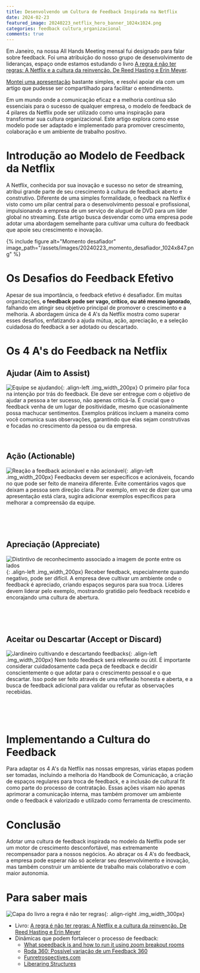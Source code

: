 ```yaml
---
title: Desenvolvendo um Cultura de Feedback Inspirada na Netflix
date: 2024-02-23
featured_image: 20240223_netflix_hero_banner_1024x1024.png
categories: feedback cultura_organizacional
comments: true
---
```


Em Janeiro, na nossa All Hands Meeting mensal fui designado para falar sobre feedback. Foi uma atribuição do nosso grupo de desenvolvimento de lideranças, espaço onde estamos estudando o livro [A regra é não ter regras: A Netflix e a cultura da reinvenção. De Reed Hasting e Erin Meyer](https://www.goodreads.com/book/show/49099937-no-rules-rules?from_search=true&from_srp=true&qid=crJx3xTVdR&rank=1).

[Montei uma apresentação](https://tome.app/personal-b4ab/como-desenvolver-uma-cultura-do-feedback-na-orulo-clpuh7cj6003llg7gr8o9ftu4) bastante simples, e resolvi apoiar ela com um artigo que pudesse ser compartilhado para facilitar o entendimento.

Em um mundo onde a comunicação eficaz e a melhoria contínua são essenciais para o sucesso de qualquer empresa, o modelo de feedback de 4 pilares da Netflix pode ser utilizado como uma inspiração para transformar sua cultura organizacional. Este artigo explora como esse modelo pode ser adaptado e implementado para promover crescimento, colaboração e um ambiente de trabalho positivo.

# Introdução ao Modelo de Feedback da Netflix

A Netflix, conhecida por sua inovação e sucesso no setor de streaming, atribui grande parte de seu crescimento à cultura de feedback aberto e construtivo. Diferente de uma simples formalidade, o feedback na Netflix é visto como um pilar central para o desenvolvimento pessoal e profissional, impulsionando a empresa de um serviço de aluguel de DVD para um líder global no streaming. Este artigo busca desvendar como uma empresa pode adotar uma abordagem semelhante para cultivar uma cultura do feedback que apoie seu crescimento e inovação.


{% include figure alt="Momento desafiador" image_path="/assets/images/20240223_momento_desafiador_1024x847.png" %}

# Os Desafios do Feedback Efetivo

Apesar de sua importância, o feedback efetivo é desafiador. Em muitas organizações, **o feedback pode ser vago, crítico, ou até mesmo ignorado**, falhando em atingir seu objetivo principal de promover o crescimento e a melhoria. A abordagem única de 4 A's da Netflix mostra como superar esses desafios, enfatizando a ajuda mútua, ação, apreciação, e a seleção cuidadosa do feedback a ser adotado ou descartado.


# Os 4 A's do Feedback na Netflix

## Ajudar (Aim to Assist)
![Equipe se ajudando](/assets/images/20240223_equipe_se_ajudando_1024x1024.png){: .align-left .img_width_200px}
O primeiro pilar foca na intenção por trás do feedback. Ele deve ser entregue com o objetivo de ajudar a pessoa a ter sucesso, não apenas criticá-la. É crucial que o feedback venha de um lugar de positividade, mesmo que ocasionalmente possa machucar sentimentos. Exemplos práticos incluem a maneira como você comunica suas observações, garantindo que elas sejam construtivas e focadas no crescimento da pessoa ou da empresa.
&nbsp;

&nbsp;

## Ação (Actionable)
![Reação a feedback acionável e não acionável](/assets/images/20240228_feedback_acionavel_1024x1024.png){: .align-left .img_width_200px}
Feedbacks devem ser específicos e acionáveis, focando no que pode ser feito de maneira diferente. Evite comentários vagos que deixam a pessoa sem direção clara. Por exemplo, em vez de dizer que uma apresentação está clara, sugira adicionar exemplos específicos para melhorar a compreensão da equipe. 
&nbsp;

&nbsp;

&nbsp;

## Apreciação (Appreciate)
![Distintivo de reconhecimento associado a imagem de ponte entre os lados](/assets/images/20240228_ponte_com_distintivo_acima_1024x1024.png){: .align-left .img_width_200px}
Receber feedback, especialmente quando negativo, pode ser difícil. A empresa deve cultivar um ambiente onde o feedback é apreciado, criando espaços seguros para sua troca. Líderes devem liderar pelo exemplo, mostrando gratidão pelo feedback recebido e encorajando uma cultura de abertura.
&nbsp;

&nbsp;

&nbsp;

## Aceitar ou Descartar (Accept or Discard)
![Jardineiro cultivando e descartando feedbacks](/assets/images/20240228_jardineiro_cultivando_e_descartando_1024x1024.png){: .align-left .img_width_200px}
Nem todo feedback será relevante ou útil. É importante considerar cuidadosamente cada peça de feedback e decidir conscientemente o que adotar para o crescimento pessoal e o que descartar. Isso pode ser feito através de uma reflexão honesta e aberta, e a busca de feedback adicional para validar ou refutar as observações recebidas.
&nbsp;

&nbsp;

&nbsp;

# Implementando a Cultura do Feedback
Para adaptar os 4 A's da Netflix nas nossas empresas, várias etapas podem ser tomadas, incluindo a melhoria do Handbook de Comunicação, a criação de espaços regulares para troca de feedback, e a inclusão de cultural fit como parte do processo de contratação. Essas ações visam não apenas aprimorar a comunicação interna, mas também promover um ambiente onde o feedback é valorizado e utilizado como ferramenta de crescimento.

# Conclusão

Adotar uma cultura de feedback inspirada no modelo da Netflix pode ser um motor de crescimento desconfortável, mas extremamente recompensador para a nossos negócios. Ao abraçar os 4 A's do feedback, a empresa pode esperar não só acelerar seu desenvolvimento e inovação, mas também construir um ambiente de trabalho mais colaborativo e com maior autonomia.

# Para saber mais
![Capa do livro a regra é não ter regras](/assets/images/20240228_capa_livro_a_regra_e_nao_ter_regras_737x1080.jpeg){: .align-right .img_width_300px}

- Livro: [A regra é não ter regras: A Netflix e a cultura da reinvenção. De Reed Hasting e Erin Meyer](https://www.goodreads.com/book/show/49099937-no-rules-rules?from_search=true&from_srp=true&qid=crJx3xTVdR&rank=1)
- Dinâmicas que podem fortalecer o processo de feedback:
	- [What speedback is and how to run it using zoom breakout rooms](https://www.thoughtworks.com/en-cn/insights/blog/what-speedback-and-how-run-it-using-zoom-breakout-rooms)
	- [Roda 360: Possível variação de um Feedback 360](https://medium.com/@aolchik/roda-360-poss%C3%ADvel-varia%C3%A7%C3%A3o-de-um-feedback-360-4ef063272eb5)
	- [Funretrospectives.com](https://www.funretrospectives.com/)
	- [Liberaring Structures](https://www.liberatingstructures.com/)